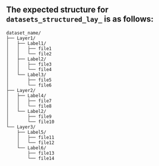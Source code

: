 
## The expected structure for `datasets_structured_lay_` is as follows: 


```
dataset_name/
├── Layer1/
│   ├── Label1/
│   │   ├── file1
│   │   └── file2
│   ├── Label2/
│   │   ├── file3
│   │   └── file4
│   └── Label3/
│       ├── file5
│       └── file6
├── Layer2/
│   ├── Label4/
│   │   ├── file7
│   │   └── file8
│   └── Label2/
│       ├── file9
│       └── file10
└── Layer3/
    ├── Label5/
    │   ├── file11
    │   └── file12
    └── Label6/
        ├── file13
        └── file14
```
